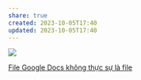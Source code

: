 ```yaml
---
share: true
created: 2023-10-05T17:40
updated: 2023-10-05T17:40
---
```

![](https://youtu.be/I7TZdfSaAhk?si=P93mHushcBJ095hY) 

[File Google Docs không thực sự là file](../../%E2%9A%A1Hi%E1%BB%83u%20bi%E1%BA%BFt%20s%C3%A2u/Khoa%20h%E1%BB%8Dc%20m%C3%A1y%20t%C3%ADnh/File%20Google%20Docs%20kh%C3%B4ng%20th%E1%BB%B1c%20s%E1%BB%B1%20l%C3%A0%20file.md#)